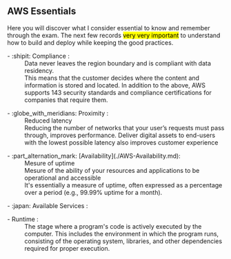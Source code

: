 ## AWS Essentials

Here you will discover what I consider essential to know and remember through the exam. The next few records <mark>very very important</mark> to understand how to build and deploy while keeping the good practices.
<dl>
<dt> - :shipit: Compliance : </dt><dd> Data never leaves the region boundary and is compliant with data residency.</dd> <dd>This means that the customer decides where the content and information is stored and located. 
  In addition to the above, AWS supports 143 security standards and compliance certifications for companies that require them.</dd>
</dl>

<dl>
<dt> - :globe_with_meridians: Proximity : </dt><dd> Reduced latency</dd>
<dd> Reducing the number of networks that your user’s requests must pass through, improves performance. Deliver digital assets to end-users with the lowest possible latency also improves customer experience </dd>
</dl>

<dl>
<dt> - :part_alternation_mark: [Availability](./AWS-Availability.md): <dt><dd>Mesure of uptime</dd>
<dd>Mesure of the ability of your resources and applications to be operational and accessible</dd>
<dd>It's essentially a measure of uptime, often expressed as a percentage over a period (e.g., 99.99% uptime for a month).</dd>
</dl>

<dl>
<dt> - :japan: Available Services : <dt><dd>
</dl>

<dl>
<dt> - Runtime : </dt><dd>The stage where a program's code is actively executed by the computer. This includes the environment in which the program runs, consisting of the operating system, libraries, and other dependencies required for proper execution.</dd>
</dl>
